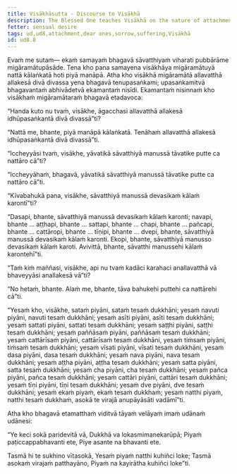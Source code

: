 ```yaml
---
title: Visākhāsutta - Discourse to Visākhā
description: The Blessed One teaches Visākhā on the nature of attachment and suffering.
fetter: sensual desire
tags: ud,ud8,attachment,dear ones,sorrow,suffering,Visākhā
id: ud8.8
---
```


Evaṁ me sutaṁ— ekaṁ samayaṁ bhagavā sāvatthiyaṁ viharati pubbārāme migāramātupāsāde. Tena kho pana samayena visākhāya migāramātuyā nattā kālaṅkatā hoti piyā manāpā. Atha kho visākhā migāramātā allavatthā allakesā divā divassa yena bhagavā tenupasaṅkami; upasaṅkamitvā bhagavantaṁ abhivādetvā ekamantaṁ nisīdi. Ekamantaṁ nisinnaṁ kho visākhaṁ migāramātaraṁ bhagavā etadavoca:

“Handa kuto nu tvaṁ, visākhe, āgacchasi allavatthā allakesā idhūpasaṅkantā divā divassā”ti?

“Nattā me, bhante, piyā manāpā kālaṅkatā. Tenāhaṁ allavatthā allakesā idhūpasaṅkantā divā divassā”ti.

“Iccheyyāsi tvaṁ, visākhe, yāvatikā sāvatthiyā manussā tāvatike putte ca nattāro cā”ti?

“Iccheyyāhaṁ, bhagavā, yāvatikā sāvatthiyā manussā tāvatike putte ca nattāro cā”ti.

“Kīvabahukā pana, visākhe, sāvatthiyā manussā devasikaṁ kālaṁ karontī”ti?

“Dasapi, bhante, sāvatthiyā manussā devasikaṁ kālaṁ karonti; navapi, bhante … aṭṭhapi, bhante … sattapi, bhante … chapi, bhante … pañcapi, bhante … cattāropi, bhante … tīṇipi, bhante … dvepi, bhante, sāvatthiyā manussā devasikaṁ kālaṁ karonti. Ekopi, bhante, sāvatthiyā manusso devasikaṁ kālaṁ karoti. Avivittā, bhante, sāvatthi manussehi kālaṁ karontehī”ti.

“Taṁ kiṁ maññasi, visākhe, api nu tvaṁ kadāci karahaci anallavatthā vā bhaveyyāsi anallakesā vā”ti?

“No hetaṁ, bhante. Alaṁ me, bhante, tāva bahukehi puttehi ca nattārehi cā”ti.

“Yesaṁ kho, visākhe, sataṁ piyāni, sataṁ tesaṁ dukkhāni; yesaṁ navuti piyāni, navuti tesaṁ dukkhāni; yesaṁ asīti piyāni, asīti tesaṁ dukkhāni; yesaṁ sattati piyāni, sattati tesaṁ dukkhāni; yesaṁ saṭṭhi piyāni, saṭṭhi tesaṁ dukkhāni; yesaṁ paññāsaṁ piyāni, paññāsaṁ tesaṁ dukkhāni; yesaṁ cattārīsaṁ piyāni, cattārīsaṁ tesaṁ dukkhāni, yesaṁ tiṁsaṁ piyāni, tiṁsaṁ tesaṁ dukkhāni; yesaṁ vīsati piyāni, vīsati tesaṁ dukkhāni, yesaṁ dasa piyāni, dasa tesaṁ dukkhāni; yesaṁ nava piyāni, nava tesaṁ dukkhāni; yesaṁ aṭṭha piyāni, aṭṭha tesaṁ dukkhāni; yesaṁ satta piyāni, satta tesaṁ dukkhāni; yesaṁ cha piyāni, cha tesaṁ dukkhāni; yesaṁ pañca piyāni, pañca tesaṁ dukkhāni; yesaṁ cattāri piyāni, cattāri tesaṁ dukkhāni; yesaṁ tīṇi piyāni, tīṇi tesaṁ dukkhāni; yesaṁ dve piyāni, dve tesaṁ dukkhāni; yesaṁ ekaṁ piyaṁ, ekaṁ tesaṁ dukkhaṁ; yesaṁ natthi piyaṁ, natthi tesaṁ dukkhaṁ, asokā te virajā anupāyāsāti vadāmī”ti.

Atha kho bhagavā etamatthaṁ viditvā tāyaṁ velāyaṁ imaṁ udānaṁ udānesi:

“Ye keci sokā paridevitā vā,
Dukkhā va lokasmimanekarūpā;
Piyaṁ paṭiccappabhavanti ete,
Piye asante na bhavanti ete.

Tasmā hi te sukhino vītasokā,
Yesaṁ piyaṁ natthi kuhiñci loke;
Tasmā asokaṁ virajaṁ patthayāno,
Piyaṁ na kayirātha kuhiñci loke”ti.
